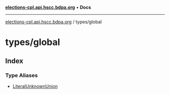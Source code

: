 [**elections-cpl.api.hscc.bdpa.org**](../../README.md) • **Docs**

***

[elections-cpl.api.hscc.bdpa.org](../../README.md) / types/global

# types/global

## Index

### Type Aliases

- [LiteralUnknownUnion](type-aliases/LiteralUnknownUnion.md)
